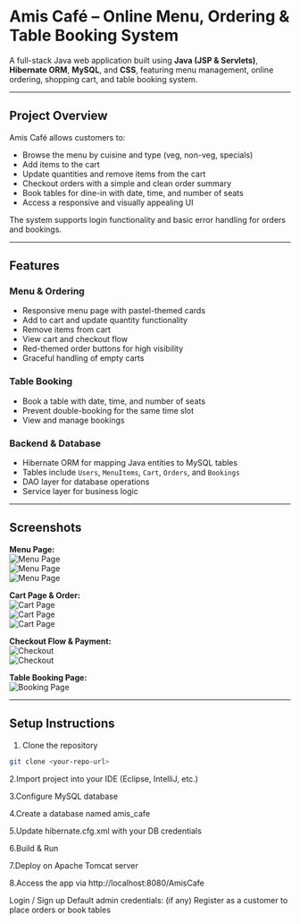 # Amis Café – Online Menu, Ordering & Table Booking System

A full-stack Java web application built using **Java (JSP & Servlets)**, **Hibernate ORM**, **MySQL**, and **CSS**, featuring menu management, online ordering, shopping cart, and table booking system.  

---

## Project Overview

Amis Café allows customers to:  
- Browse the menu by cuisine and type (veg, non-veg, specials)  
- Add items to the cart  
- Update quantities and remove items from the cart  
- Checkout orders with a simple and clean order summary  
- Book tables for dine-in with date, time, and number of seats  
- Access a responsive and visually appealing UI  

The system supports login functionality and basic error handling for orders and bookings.

---

## Features

### Menu & Ordering
- Responsive menu page with pastel-themed cards  
- Add to cart and update quantity functionality  
- Remove items from cart  
- View cart and checkout flow  
- Red-themed order buttons for high visibility  
- Graceful handling of empty carts  

### Table Booking
- Book a table with date, time, and number of seats  
- Prevent double-booking for the same time slot  
- View and manage bookings  

### Backend & Database
- Hibernate ORM for mapping Java entities to MySQL tables  
- Tables include `Users`, `MenuItems`, `Cart`, `Orders`, and `Bookings`  
- DAO layer for database operations  
- Service layer for business logic  

---

## Screenshots

**Menu Page:**   
![Menu Page](assets/screenshots/amismenu1.png)  
![Menu Page](assets/screenshots/amismenu2.png)  
![Menu Page](assets/screenshots/amismenu3.png)   

**Cart Page & Order:**  
![Cart Page](assets/screenshots/amiscart1.png)  
![Cart Page](assets/screenshots/amiscart.png)  
![Cart Page](assets/screenshots/amisorder.png)  

**Checkout Flow & Payment:**  
![Checkout](assets/screenshots/amischeckout.png)  
![Checkout](assets/screenshots/amisbill.png)  

**Table Booking Page:**  
![Booking Page](assets/screenshots/amisbooking.png )  

---

## Setup Instructions

1. Clone the repository  
```bash
git clone <your-repo-url>
```
2.Import project into your IDE (Eclipse, IntelliJ, etc.)

3.Configure MySQL database

4.Create a database named amis_cafe

5.Update hibernate.cfg.xml with your DB credentials

6.Build & Run

7.Deploy on Apache Tomcat server

8.Access the app via http://localhost:8080/AmisCafe

Login / Sign up
Default admin credentials: (if any)
Register as a customer to place orders or book tables
